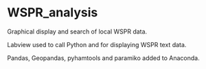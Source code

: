 # WSPR_analysis
Graphical display and search of local WSPR data.

Labview used to call Python and for displaying WSPR text data.

Pandas, Geopandas, pyhamtools and paramiko added to Anaconda.

